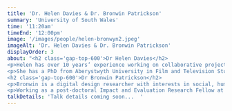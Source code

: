 ```yaml
---
title: 'Dr. Helen Davies & Dr. Bronwin Patrickson'
summary: 'University of South Wales'
time: '11:20am'
timeEnd: '12:00pm'
image: '/images/people/helen-bronwyn2.jpeg'
imageAlt: 'Dr. Helen Davies & Dr. Bronwin Patrickson'
displayOrder: 3
about: "<h2 class='gap-top-600'>Dr Helen Davies</h2>
<p>Helen has over 10 years’ experience working on collaborative projects between industry and academia. The focus of her research has been media engagement by young audiences from a sociolinguistic and cultural perspective.</p>
<p>She has a PhD from Aberystwyth University in Film and Television Studies. She currently holds the position of Research Fellow in Audience Research at the University of South Wales on the Audience of the Future project in collaboration with the Fictioneers.</p>
<h2 class='gap-top-600'>Dr Bronwin Patrickson</h2>
<p>Bronwin is a digital design researcher with interests in social, humanist interaction design, in collaboration with the environmental humanities.</p>
<p>Working as a post-doctoral Impact and Evaluation Research Fellow at the University of South Wales, U.K. she is exploring the emergence of hybrid, immersive, playful ecologies.</p>"
talkDetails: 'Talk details coming soon...  '
---
```

